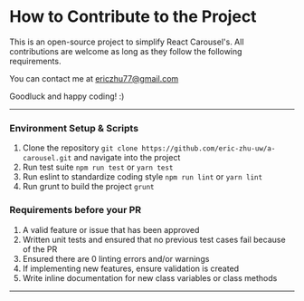 # How to Contribute to the Project
This is an open-source project to simplify React Carousel's. All contributions are welcome
as long as they follow the following requirements.

You can contact me at ericzhu77@gmail.com

Goodluck and happy coding! :)

---

### Environment Setup & Scripts

1. Clone the repository ```git clone https://github.com/eric-zhu-uw/a-carousel.git``` and navigate into the project
2. Run test suite ```npm run test``` or ```yarn test```
3. Run eslint to standardize coding style ```npm run lint``` or ```yarn lint```
4. Run grunt to build the project ```grunt```

### Requirements before your PR

1. A valid feature or issue that has been approved
2. Written unit tests and ensured that no previous test cases fail because of the PR
3. Ensured there are 0 linting errors and/or warnings
4. If implementing new features, ensure validation is created
5. Write inline documentation for new class variables or class methods

---
